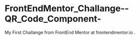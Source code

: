 # FrontEndMentor_Challange--QR_Code_Component-
My First Challange from FrontEnd Mentor at frontendmentor.io .
